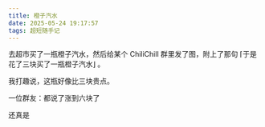 ```yaml
---
title: 橙子汽水
date: 2025-05-24 19:17:57
tags: 超短随手记
---
```

去超市买了一瓶橙子汽水，然后给某个 ChiliChill 群里发了图，附上了那句 ⌈于是花了三块买了一瓶橙子汽水⌋ 。

我打趣说，这瓶好像比三块贵点。

一位群友：都说了涨到六块了

还真是